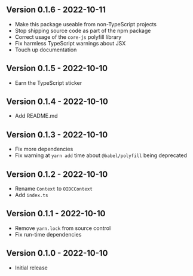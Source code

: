 ## Version 0.1.6 - 2022-10-11

- Make this package useable from non-TypeScript projects
- Stop shipping source code as part of the npm package
- Correct usage of the `core-js` polyfill library
- Fix harmless TypeScript warnings about JSX
- Touch up documentation

## Version 0.1.5 - 2022-10-10

- Earn the TypeScript sticker

## Version 0.1.4 - 2022-10-10

- Add README.md

## Version 0.1.3 - 2022-10-10

- Fix more dependencies
- Fix warning at `yarn add` time about `@babel/polyfill` being deprecated

## Version 0.1.2 - 2022-10-10

- Rename `Context` to `OIDCContext`
- Add `index.ts`

## Version 0.1.1 - 2022-10-10

- Remove `yarn.lock` from source control
- Fix run-time dependencies

## Version 0.1.0 - 2022-10-10

- Initial release
